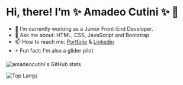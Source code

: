 # Hi, there! I’m ✨ Amadeo Cutini ✨ 👋



- 🔭 I’m currently working as a Junior Front-End Developer.
- 💬 Ask me about: HTML, CSS, JavaScript and Bootstrap.
- 📫 How to reach me: [Portfolio](amadeocutini.com.ar) & [Linkedin](https://www.linkedin.com/in/amadeo-cutini-607967234/)
- ⚡ Fun fact: I'm also a glider pilot

![amadeocutini's GitHub stats](https://github-readme-stats.vercel.app/api?username=amadeocutini&show_icons=true&theme=cobalt)

![Top Langs](https://github-readme-stats.vercel.app/api/top-langs/?username=amadeocutini&langs_count=5&theme=cobalt&layout=compact)



